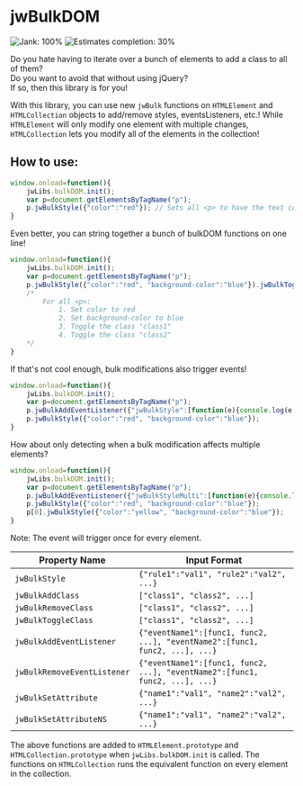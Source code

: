 
# jwBulkDOM

![Jank: 100%](https://img.shields.io/badge/jank-100%25-red.svg)
![Estimates completion: 30%](https://img.shields.io/badge/Estimated%20completion-30%25-Orange.svg)

Do you hate having to iterate over a bunch of elements to add a class to all of them?\
Do you want to avoid that without using jQuery?\
If so, then this library is for you!

With this library, you can use new `jwBulk` functions on `HTMLElement` and `HTMLCollection` objects to add/remove styles, eventsListeners, etc.! 
While `HTMLElement` will only modify one element with multiple changes, `HTMLCollection` lets you modify all of the elements in the collection!

## How to use:

```JavaScript
window.onload=function(){
	jwLibs.bulkDOM.init();
	var p=document.getElementsByTagName("p");
	p.jwBulkStyle({"color":"red"}); // Sets all <p> to have the text color red.
}
```

Even better, you can string together a bunch of bulkDOM functions on one line!

```JavaScript
window.onload=function(){
	jwLibs.bulkDOM.init();
	var p=document.getElementsByTagName("p");
	p.jwBulkStyle({"color":"red", "background-color":"blue"}).jwBulkToggleClass(["class1", "class2"]);
	/*
		For all <p>:
			1. Set color to red
			2. Set background-color to blue
			3. Toggle the class "class1"
			4. Toggle the class "class2"
	*/
}
```

If that's not cool enough, bulk modifications also trigger events!

```JavaScript
window.onload=function(){
	jwLibs.bulkDOM.init();
	var p=document.getElementsByTagName("p");
	p.jwBulkAddEventListener({"jwBulkStyle":[function(e){console.log(e.detail.rules)}]});
	p.jwBulkStyle({"color":"red", "background-color":"blue"});
}
```

How about only detecting when a bulk modification affects multiple elements?

```JavaScript
window.onload=function(){
	jwLibs.bulkDOM.init();
	var p=document.getElementsByTagName("p");
	p.jwBulkAddEventListener({"jwBulkStyleMulti":[function(e){console.log(e.detail.rules)}]});
	p.jwBulkStyle({"color":"red", "background-color":"blue"});
	p[0].jwBulkStyle({"color":"yellow", "background-color":"blue"});
}
```
Note: The event will trigger once for every element.

| Property Name | Input Format |
|--|--|
| `jwBulkStyle` | `{"rule1":"val1", "rule2":"val2", ...}` |
| `jwBulkAddClass` | `["class1", "class2", ...]` |
| `jwBulkRemoveClass` | `["class1", "class2", ...]` |
| `jwBulkToggleClass` | `["class1", "class2", ...]` |
| `jwBulkAddEventListener` | `{"eventName1":[func1, func2, ...], "eventName2":[func1, func2, ...], ...}` |
| `jwBulkRemoveEventListener` | `{"eventName1":[func1, func2, ...], "eventName2":[func1, func2, ...], ...}` |
| `jwBulkSetAttribute` | `{"name1":"val1", "name2":"val2", ...}` |
| `jwBulkSetAttributeNS` | `{"name1":"val1", "name2":"val2", ...}` |

The above functions are added to `HTMLElement.prototype` and `HTMLCollection.prototype` when `jwLibs.bulkDOM.init` is called. The functions on `HTMLCollection` runs the equivalent function on every element in the collection.
